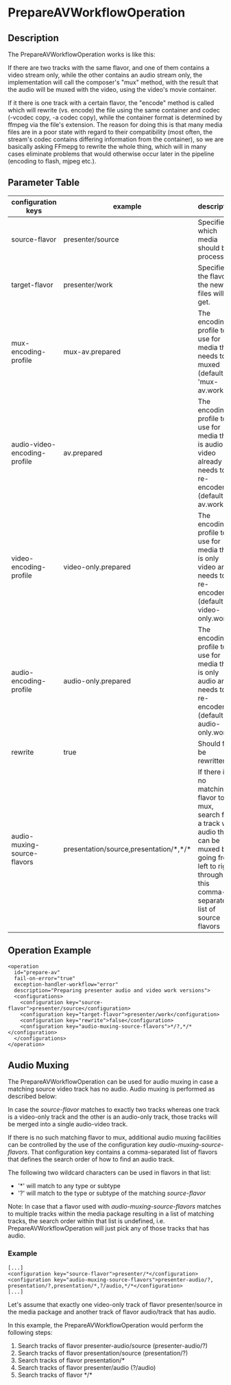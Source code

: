 # PrepareAVWorkflowOperation

## Description
The PrepareAVWorkflowOperation works is like this:

If there are two tracks with the same flavor, and one of them contains a video stream only, while the other contains an
audio stream only, the implementation will call the composer's "mux" method, with the result that the audio will be
muxed with the video, using the video's movie container.

If it there is one track with a certain flavor, the "encode" method is called which will rewrite (vs. encode) the file
using the same container and codec (-vcodec copy, -a codec copy), while the container format is determined by ffmpeg via
the file's extension. The reason for doing this is that many media files are in a poor state with regard to their
compatibility (most often, the stream's codec contains differing information from the container), so we are basically
asking FFmepg to rewrite the whole thing, which will in many cases eliminate problems that would otherwise occur later
in the pipeline (encoding to flash, mjpeg etc.).

## Parameter Table

|configuration keys|example|description|
|------------------|-------|-----------|
|source-flavor|presenter/source|Specifies which media should be processed.|
|target-flavor|presenter/work|Specifies the flavor the new files will get.|
|mux-encoding-profile    |mux-av.prepared    |The encoding profile to use for media that needs to be muxed (default is 'mux-av.work')|
|audio-video-encoding-profile    |av.prepared    |The encoding profile to use for media that is audio-video already and needs to be re-encodend (default is av.work)     |
|video-encoding-profile    |video-only.prepared    |The encoding profile to use for media that is only video and needs to be re-encodend (default is video-only.work)     |
|audio-encoding-profile    |audio-only.prepared    |The encoding profile to use for media that is only audio and needs to be re-encodend (default is audio-only.work)     |
|rewrite    |true    |Should files be rewritten     |
|audio-muxing-source-flavors|presentation/source,presentation/\*,\*/\*    |If there is no matching flavor to mux, search for a track with audio that can be muxed by going from left to right through this comma-separated list of source flavors|


## Operation Example

    <operation
      id="prepare-av"
      fail-on-error="true"
      exception-handler-workflow="error"
      description="Preparing presenter audio and video work versions">
      <configurations>
        <configuration key="source-flavor">presenter/source</configuration>
        <configuration key="target-flavor">presenter/work</configuration>
        <configuration key="rewrite">false</configuration>
        <configuration key="audio-muxing-source-flavors">*/?,*/*</configuration>
      </configurations>
    </operation>

## Audio Muxing
The PrepareAVWorkflowOperation can be used for audio muxing in case a matching source video track has no audio. Audio
muxing is performed as described below:

In case the *source-flavor* matches to exactly two tracks whereas one track is a video-only track and the other is an
audio-only track, those tracks will be merged into a single audio-video track.

If there is no such matching flavor to mux, additional audio muxing facilities can be controlled by the use of the
configuration key *audio-muxing-source-flavors*. That configuration key contains a comma-separated list of flavors that
defines the search order of how to find an audio track.

The following two wildcard characters can be used in flavors in that list:

* '*' will match to any type or subtype
* '?' will match to the type or subtype of the matching *source-flavor*

Note: In case that a flavor used with *audio-muxing-source-flavors* matches to multiple tracks within the media package
resulting in a list of matching tracks, the search order within that list is undefined, i.e. PrepareAVWorkflowOperation
will just pick any of those tracks that has audio.

### Example

    [...]
    <configuration key="source-flavor">presenter/*</configuration>
    <configuration key="audio-muxing-source-flavors">presenter-audio/?, presentation/?,presentation/*,?/audio,*/*</configuration>
    [...]

Let's assume that exactly one video-only track of flavor presenter/source in the media package and another track of
flavor audio/track that has audio.


In this example, the PrepareAVWorkflowOperation would perform the following steps:

1. Search tracks of flavor presenter-audio/source (presenter-audio/?)
2. Search tracks of flavor presentation/source (presentation/?)
3. Search tracks of flavor presentation/*
4. Search tracks of flavor presenter/audio (?/audio)
5. Search tracks of flavor \*/\*


